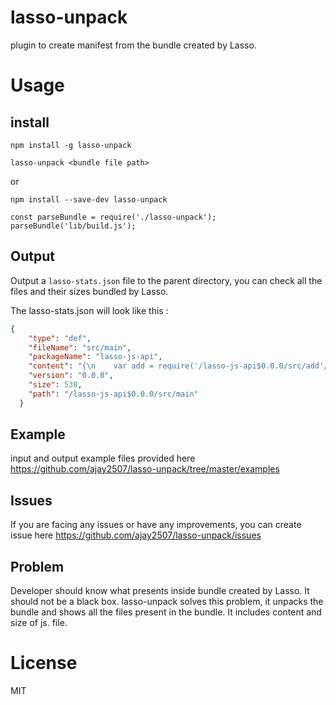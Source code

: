 # lasso-unpack
plugin to create manifest from the bundle created by Lasso.

Usage
========

## install

```
npm install -g lasso-unpack

lasso-unpack <bundle file path>
````
or

```
npm install --save-dev lasso-unpack

const parseBundle = require('./lasso-unpack');
parseBundle('lib/build.js');

```

## Output

Output a `lasso-stats.json` file to the parent directory, you can check all the files and their sizes bundled by Lasso.


The lasso-stats.json will look like this : 

```json
{
    "type": "def",
    "fileName": "src/main",
    "packageName": "lasso-js-api",
    "content": "{\n    var add = require('/lasso-js-api$0.0.0/src/add'/*'./add'*/);\n    var jquery = require('/jquery$2.2.4/dist/jquery'/*'jquery'*/);\n    var Greeter = require('/lasso-js-api$0.0.0/src/Greeter.ts'/*'./Greeter.ts'*/);\n\n    jquery(function () {\n        $(document.body).append('2+2=' + add(2, 2));\n        //console.log(greeter);\n        var greeter = new Greeter(\"Ajaykumar\");\n        $(document.body).append(greeter.greet());\n    });\n\n}",
    "version": "0.0.0",
    "size": 538,
    "path": "/lasso-js-api$0.0.0/src/main"
  }
```
## Example
input and output example files provided here
https://github.com/ajay2507/lasso-unpack/tree/master/examples

## Issues
If you are facing any issues or have any improvements, you can create issue here
https://github.com/ajay2507/lasso-unpack/issues

## Problem

Developer should know what presents inside bundle created by Lasso. It should not be a black box. lasso-unpack solves this problem, it unpacks the bundle and shows all the files present in the bundle. It includes content and size of js. file.

License
========

MIT
